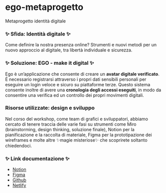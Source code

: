 # ego-metaprogetto
Metaprogetto identità digitale

<h3>✨ Sfida: Identità digitale ✨</h3>
Come definire la nostra presenza online? Strumenti e nuovi metodi per un nuovo approccio al digitale, tra libertà individuale e sicurezza.

<h3> ✨ Soluzione: EGO - make it digital ✨ </h3>
Ego è un’applicazione che consente di creare un <strong>avatar digitale verificato</strong>. É necessario registrarsi attraverso i propri dati sensibili personali per eseguire un login veloce e sicuro su piattaforme terze. Questo sistema consente inoltre di avere una <strong>cronologia degli accessi eseguiti</strong>, in modo da consentire una verifica ed un controllo dei propri movimenti digitali.

<h3> Risorse utilizzate: design e sviluppo </h3>
Nel corso del workshop, come team di grafici e sviluppatori, abbiamo cercato di tenere traccia delle varie fasi su strumenti come Miro (brainstorming, design thinking, soluzione finale), Notion per la pianificazione e la raccolta di materiale, Figma per la prototipazione dei wireframes e molte altre ✨magie misteriose✨ che scoprirete soltanto chiedendoci.

<h3>✨ Link documentazione ✨ </h3>
<ul>
  
  <li>
    <a href="https://www.notion.so/Metaprogetto-identit-digitale-7096e22c447f47e9b7a9ceffab7273f3">Notion</a>
  </li>
  
  
  <li>
    <a href="https://www.figma.com/file/AAOsbZOZkXdPxhSZdTgUZM/Metaprogetto-identit%C3%A0-digitale-team-library?node-id=739%3A73" alt="scopri-il-progetto" target="_blank">Figma</a> 
  </li>
  
  <li>
    <a href="https://github.com/honey-2020/ego-metaprogetto">Github</a>
  </li>

  <li> 
    <a href="https://ego-metaprogetto.netlify.app" target="_blank">Netlify</a>
  </li>
</ul>




